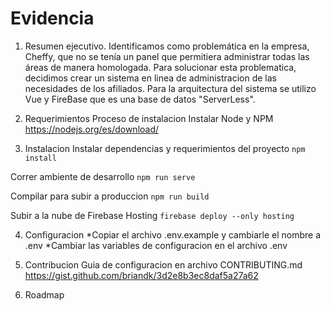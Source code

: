 # Evidencia

1. Resumen ejecutivo.
Identificamos como problemática en la empresa, Cheffy, que no se tenía un panel que permitiera administrar todas las áreas de manera homologada. Para solucionar esta problematica, decidimos crear un sistema en linea de administracion de las necesidades de los afiliados. Para la arquitectura del sistema se utilizo Vue y FireBase que es una base de datos "ServerLess".

2. Requerimientos
Proceso de instalacion
Instalar Node y NPM
https://nodejs.org/es/download/

3. Instalacion
Instalar dependencias y requerimientos del proyecto
`npm install`

Correr ambiente de desarrollo
`npm run serve`

Compilar para subir a produccion
`npm run build`

Subir a la nube de Firebase Hosting
`firebase deploy --only hosting`


4. Configuracion
*Copiar el archivo .env.example y cambiarle el nombre a .env
*Cambiar las variables de configuracion en el archivo .env

6. Contribucion
Guia de configuracion en archivo CONTRIBUTING.md
https://gist.github.com/briandk/3d2e8b3ec8daf5a27a62

7. Roadmap
